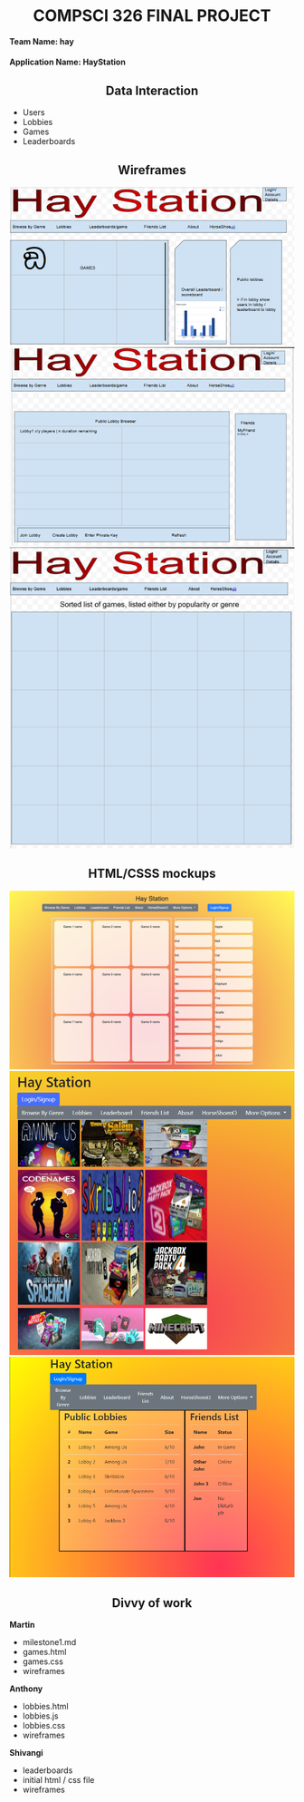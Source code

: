 # **<div align="center">COMPSCI 326 FINAL PROJECT**

#### **Team Name:** hay

#### **Application Name:** HayStation


## **<div align="center">Data Interaction** 

* Users
* Lobbies
* Games
* Leaderboards

## **<div align="center">Wireframes** 

![main](https://github.com/Martin-Dickie/cs326-final-hay/blob/main/images/wireframe/main.png)
![lobbies](https://github.com/Martin-Dickie/cs326-final-hay/blob/main/images/wireframe/lobbies.png)
![games](https://github.com/Martin-Dickie/cs326-final-hay/blob/main/images/wireframe/games.png)

## **<div align="center">HTML/CSSS mockups**
  
  ![Leaderboards](https://github.com/Martin-Dickie/cs326-final-hay/blob/main/images/html-mock/leaderboards.png)
  ![games.png](https://github.com/Martin-Dickie/cs326-final-hay/blob/main/images/html-mock/games.png)
  ![lobbies.png](https://github.com/Martin-Dickie/cs326-final-hay/blob/main/images/html-mock/lobbies.png)
  
  ## **<div align="center"> Divvy of work**
  
  <b>Martin</b>
  
  * milestone1.md
  * games.html
  * games.css
  * wireframes
  
  <b>Anthony</b>
  * lobbies.html
  * lobbies.js
  * lobbies.css
  * wireframes
  
  <b>Shivangi </b>
  * leaderboards
  * initial html / css file
  * wireframes
